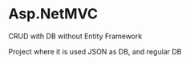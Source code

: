 # Asp.NetMVC
CRUD with DB without Entity Framework

Project where it is used JSON as DB, and regular DB
